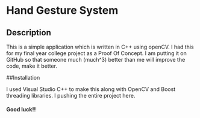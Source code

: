 # Hand Gesture System

## Description
This is a simple application which is written in C++ using openCV. I had this for my final year college project as a Proof Of Concept. I am putting it on GitHub so that someone much (much^3) better than me will improve the code, make it better.

##Installation

I used Visual Studio C++ to make this along with OpenCV and Boost threading libraries. I pushing the entire project here.

#### Good luck!!